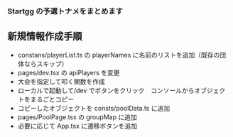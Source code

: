 ### Startgg の予選トナメをまとめます

## 新規情報作成手順

- constans/playerList.ts の playerNames に名前のリストを追加（既存の団体ならスキップ）
- pages/dev.tsx の apiPlayers を変更
- 大会を指定して叩く関数を作成
- ローカルで起動して/dev でボタンをクリック　コンソールからオブジェクトをまるごとコピー
- コピーしたオブジェクトを consts/poolData.ts に追加
- pages/PoolPage.tsx の groupMap に追加
- 必要に応じて App.tsx に遷移ボタンを追加

